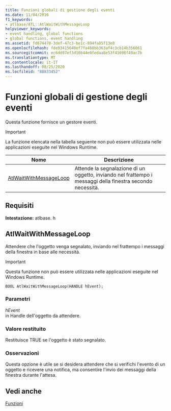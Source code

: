 ```yaml
---
title: Funzioni globali di gestione degli eventi
ms.date: 11/04/2016
f1_keywords:
- atlbase/ATL::AtlWaitWithMessageLoop
helpviewer_keywords:
- event handling, global functions
- global functions, event handling
ms.assetid: fd674470-3def-47c3-be1c-894fa85f13e8
ms.openlocfilehash: fde93415640ef7fa460bb363af4c3cb14b356061
ms.sourcegitcommit: ec6dd97ef3d10b44e0fedaa8e53f41696f49ac7b
ms.translationtype: MT
ms.contentlocale: it-IT
ms.lasthandoff: 08/25/2020
ms.locfileid: "88833452"
---
```

# <a name="event-handling-global-functions"></a>Funzioni globali di gestione degli eventi

Questa funzione fornisce un gestore eventi.

> [!IMPORTANT]
> La funzione elencata nella tabella seguente non può essere utilizzata nelle applicazioni eseguite nel Windows Runtime.

|Nome|Descrizione|
|-|-|
|[AtlWaitWithMessageLoop](#atlwaitwithmessageloop)|Attende la segnalazione di un oggetto, inviando nel frattempo i messaggi della finestra secondo necessità.|

## <a name="requirements"></a>Requisiti

**Intestazione:** atlbase. h

## <a name="atlwaitwithmessageloop"></a><a name="atlwaitwithmessageloop"></a> AtlWaitWithMessageLoop

Attendere che l'oggetto venga segnalato, inviando nel frattempo i messaggi della finestra in base alle necessità.

> [!IMPORTANT]
> Questa funzione non può essere utilizzata nelle applicazioni eseguite nel Windows Runtime.

```
BOOL AtlWaitWithMessageLoop(HANDLE hEvent);
```

### <a name="parameters"></a>Parametri

*hEvent*<br/>
in Handle dell'oggetto da attendere.

### <a name="return-value"></a>Valore restituito

Restituisce TRUE se l'oggetto è stato segnalato.

### <a name="remarks"></a>Osservazioni

Questa opzione è utile se si desidera attendere che si verifichi l'evento di un oggetto e ricevere una notifica, ma consentire l'invio dei messaggi della finestra durante l'attesa.

## <a name="see-also"></a>Vedi anche

[Funzioni](../../atl/reference/atl-functions.md)
